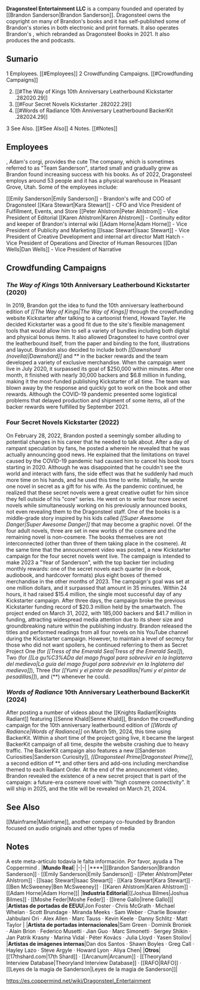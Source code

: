  
**Dragonsteel Entertainment LLC** is a company founded and operated by [[Brandon Sanderson\|Brandon Sanderson]].
Dragonsteel owns the copyright on many of Brandon's books and it has self-published some of Brandon's stories in both electronic and print formats. It also operates Brandon's , which rebranded as Dragonsteel Books in 2021. It also produces the  and  podcasts.

## Sumario

1 Employees. [[#Employees]] 
2 Crowdfunding Campaigns. [[#Crowdfunding Campaigns]] 

2. [[#The Way of Kings 10th Anniversary Leatherbound Kickstarter .282020.29]] 
2. [[#Four Secret Novels Kickstarter .282022.29]] 
2. [[#Words of Radiance 10th Anniversary Leatherbound BackerKit .282024.29]] 


3 See Also. [[#See Also]] 
4 Notes. [[#Notes]] 


## Employees
  , Adam's corgi, provides the cute
The company, which is sometimes referred to as "Team Sanderson", started small and gradually grew as Brandon found increasing success with his books. As of 2022, Dragonsteel employs around 53 people and it has a physical warehouse in Pleasant Grove, Utah.
Some of the employees include:

[[Emily Sanderson\|Emily Sanderson]] - Brandon's wife and COO of Dragonsteel
[[Kara Stewart\|Kara Stewart]] - CFO and Vice President of Fulfillment, Events, and Store
[[Peter Ahlstrom\|Peter Ahlstrom]] - Vice President of Editorial
[[Karen Ahlstrom\|Karen Ahlstrom]] - Continuity editor and keeper of Brandon's internal wiki
[[Adam Horne\|Adam Horne]] - Vice President of Publicity and Marketing
[[Isaac Stewart\|Isaac Stewart]] - Vice President of Creative Development and internal art director
Matt Hatch - Vice President of Operations and Director of Human Resources
[[Dan Wells\|Dan Wells]] - Vice President of Narrative
## Crowdfunding Campaigns
### *The Way of Kings* 10th Anniversary Leatherbound Kickstarter (2020)
In 2019, Brandon got the idea to fund the 10th anniversary leatherbound edition of *[[The Way of Kings\|The Way of Kings]]* through the crowdfunding website Kickstarter after talking to a cartoonist friend, Howard Tayler. He decided Kickstarter was a good fit due to the site's flexible management tools that would allow him to sell a variety of bundles including both digital and physical bonus items. It also allowed Dragonsteel to have control over the leatherbound itself, from the paper and binding to the font, illustrations and layout. Brandon also decided to include both *[[Dawnshard (novella)\|Dawnshard]]* and ** in the backer rewards and the team developed a variety of exclusive merchandise.
When the campaign went live in July 2020, it surpassed its goal of $250,000 within minutes. After one month, it finished with nearly 30,000 backers and $6.8 million in funding, making it the most-funded publishing Kickstarter of all time. The team was blown away by the response and quickly got to work on the book and other rewards. Although the COVID-19 pandemic presented some logistical problems that delayed production and shipment of some items, all of the backer rewards were fulfilled by September 2021.

### Four Secret Novels Kickstarter (2022)
On February 28, 2022, Brandon posted a seemingly somber  alluding to potential changes in his career that he needed to talk about. After a day of rampant speculation by fans, he posted a  wherein he revealed that he was actually announcing good news. He explained that the limitations on travel caused by the COVID-19 pandemic had caused him to cancel his book tours starting in 2020. Although he was disappointed that he couldn't see the world and interact with fans, the side effect was that he suddenly had much more time on his hands, and he used this time to write. Initially, he wrote one novel in secret as a gift for his wife. As the pandemic continued, he realized that these secret novels were a great creative outlet for him since they fell outside of his "core" series. He went on to write four more secret novels while simultaneously working on his previously announced books, not even revealing them to the Dragonsteel staff. One of the books is a middle-grade story inspired by his kids called *[[Super Awesome Danger\|Super Awesome Danger]]* that may become a graphic novel. Of the four adult novels, three are set in new worlds of the cosmere and the remaining novel is non-cosmere. The books themselves are not interconnected (other than three of them taking place in the cosmere).
At the same time that the announcement video was posted, a new Kickstarter campaign for the four secret novels went live. The campaign is intended to make 2023 a "Year of Sanderson", with the top backer tier including monthly rewards: one of the secret novels each quarter (in e-book, audiobook, and hardcover formats) plus eight boxes of themed merchandise in the other months of 2023. The campaign's goal was set at one million dollars, and it surpassed that amount in 35 minutes. Within 24 hours, it had raised $15.4 million, the single most successful day of any Kickstarter campaign. After three days, the campaign broke the previous Kickstarter funding record of $20.3 million held by the  smartwatch. The project ended on March 31, 2022, with 185,000 backers and $41.7 million in funding, attracting widespread media attention due to its sheer size and groundbreaking nature within the publishing industry.
Brandon released the titles and performed readings from all four novels on his YouTube channel during the Kickstarter campaign. However, to maintain a level of secrecy for those who did not want spoilers, he continued referring to them as Secret Project One (for *[[Tress of the Emerald Sea\|Tress of the Emerald Sea]]*), Two (for *[[La gu%C3%ADa del mago frugal para sobrevivir en la Inglaterra del medievo\|La guía del mago frugal para sobrevivir en la Inglaterra del medievo]]*), Three (for *[[Yumi y el pintor de pesadillas\|Yumi y el pintor de pesadillas]]*), and  (**) whenever he could.

### *Words of Radiance* 10th Anniversary Leatherbound BackerKit (2024)
After posting a number of videos about the [[Knights Radiant\|Knights Radiant]] featuring [[Senne Khald\|Senne Khald]], Brandon  the crowdfunding campaign for the 10th anniversary leatherbound edition of *[[Words of Radiance\|Words of Radiance]]* on March 5th, 2024, this time using BackerKit. Within a short time of the project going live, it became the largest BackerKit campaign of all time, despite the website crashing due to heavy traffic. The BackerKit campaign also features a new [[Sanderson Curiosities\|Sanderson Curiosity]], *[[Dragonsteel Prime\|Dragonsteel Prime]]*, a second edition of **, and other tiers and add-ons including merchandise themed to each Radiant Order.
At the end of the announcement video, Brandon revealed the existence of a new secret project that is part of the campaign: a future-era cosmere novel with "high cosmere connectivity". It will ship in 2025, and the title will be revealed on March 21, 2024.

## See Also
[[Mainframe\|Mainframe]], another company co-founded by Brandon focused on audio originals and other types of media
## Notes

A este meta-artículo todavía le falta información. Por favor, ayuda a The Coppermind .
|**Mundo Real**|
|-|-|
|****|[[Brandon Sanderson\|Brandon Sanderson]] · [[Emily Sanderson\|Emily Sanderson]] · [[Peter Ahlstrom\|Peter Ahlstrom]] · [[Isaac Stewart\|Isaac Stewart]] · [[Kara Stewart\|Kara Stewart]] · [[Ben McSweeney\|Ben McSweeney]] · [[Karen Ahlstrom\|Karen Ahlstrom]] · [[Adam Horne\|Adam Horne]]|
|**Industria Editorial**|[[Joshua Bilmes\|Joshua Bilmes]] · [[Moshe Feder\|Moshe Feder]] · [[Irene Gallo\|Irene Gallo]]|
|**Artistas de portadas de EEUU**|Jon Foster · Chris McGrath · Michael Whelan · Scott Brundage · Miranda Meeks · Sam Weber · Charlie Bowater · Jahbulani Ori · Alex Allen · Marc Tauss · Kevin Keele · Danny Schlitz · Matt Taylor |
|**Artista de portadas internacionales**|Sam Green · Dominik Broniek · Alain Brion · Federico Musetti · Jian Guo · Marc Simonetti · Sergey Shikin · Jan Patrik Krasny · Marina Vidal · Péter Kovács · Julia Lloyd · Yasen Stoilov|
|**Artistas de imágenes internas**|Dan dos Santos · Shawn Boyles · Greg Call · Hayley Lazo · Steve Argyle · Howard Lyon · Aliya Chen|
|**Otros**|[[17thshard.com\|17th Shard]] · [[Arcanum\|Arcanum]] · [[Theoryland Interview Database\|Theoryland Interview Database]] · [[RAFO\|RAFO]] · [[Leyes de la magia de Sanderson\|Leyes de la magia de Sanderson]]|



https://es.coppermind.net/wiki/Dragonsteel_Entertainment